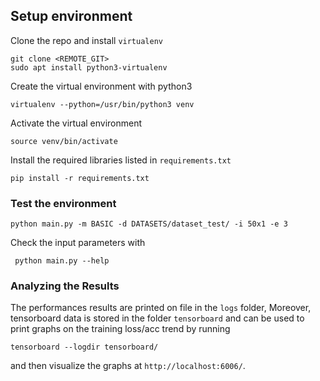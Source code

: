 ## Setup environment
Clone the repo and install `virtualenv`
```
git clone <REMOTE_GIT>
sudo apt install python3-virtualenv
```

Create the virtual environment with python3
```
virtualenv --python=/usr/bin/python3 venv
```
Activate the virtual environment
```
source venv/bin/activate
```
Install the required libraries listed in `requirements.txt`
```
pip install -r requirements.txt
```
### Test the environment
```
python main.py -m BASIC -d DATASETS/dataset_test/ -i 50x1 -e 3
```
Check the input parameters with
```
 python main.py --help
```
### Analyzing the Results
The performances results are printed on file in the `logs` folder, 
Moreover, tensorboard data is stored in the folder `tensorboard` and can be used to print graphs on the training 
loss/acc trend by running
```
tensorboard --logdir tensorboard/
```
and then visualize the graphs at `http://localhost:6006/`.